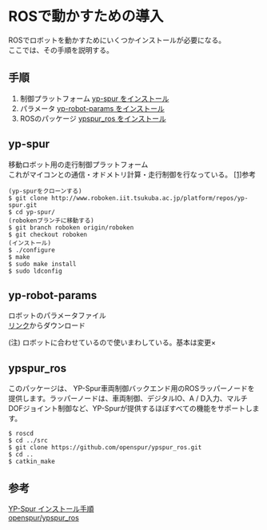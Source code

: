 # ROSで動かすための導入

ROSでロボットを動かすためにいくつかインストールが必要になる。  
ここでは、その手順を説明する。

## 手順

1. 制御プラットフォーム [yp-spur をインストール](#yp-spur)  
2. パラメータ [yp-robot-params をインストール](#yp-robot-params)  
3. ROSのパッケージ [ypspur_ros をインストール](#ypspur_ros)

## yp-spur 
  移動ロボット用の走行制御プラットフォーム  
  これがマイコンとの通信・オドメトリ計算・走行制御を行なっている。
  [[1]](https://www.roboken.iit.tsukuba.ac.jp/platform/wiki/yp-spur/how-to-install)参考

  ```
  (yp-spurをクローンする)
  $ git clone http://www.roboken.iit.tsukuba.ac.jp/platform/repos/yp-spur.git
  $ cd yp-spur/
  (robokenブランチに移動する)
  $ git branch roboken origin/roboken
  $ git checkout roboken
  (インストール)
  $ ./configure
  $ make
  $ sudo make install
  $ sudo ldconfig
  ```

## yp-robot-params
  ロボットのパラメータファイル  
  [リンク](http://gofile.me/5YJb7/SIx19rFcj)からダウンロード

  (注) ロボットに合わせているので使いまわしている。基本は変更×

## ypspur_ros
  このパッケージは、 YP-Spur車両制御バックエンド用のROSラッパーノードを提供します。ラッパーノードは、車両制御、デジタルIO、A / D入力、マルチDOFジョイント制御など、YP-Spurが提供するほぼすべての機能をサポートします。

  ```
  $ roscd
  $ cd ../src
  $ git clone https://github.com/openspur/ypspur_ros.git
  $ cd ..
  $ catkin_make
  ```

## 参考
[YP-Spur インストール手順](https://www.roboken.iit.tsukuba.ac.jp/platform/wiki/yp-spur/how-to-install)  
[openspur/ypspur_ros](https://github.com/openspur/ypspur_ros)